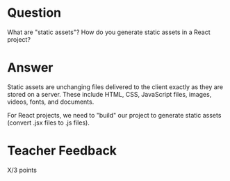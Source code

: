 # Question

What are "static assets"? How do you generate static assets in a React project?

# Answer

Static assets are unchanging files delivered to the client exactly as they are stored on a server. These include HTML, CSS, JavaScript files, images, videos, fonts, and documents. 

For React projects, we need to "build" our project to generate static assets (convert .jsx files to .js files).

# Teacher Feedback

X/3 points
